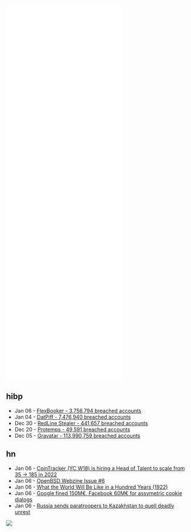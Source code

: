 ![Metrics](https://raw.githubusercontent.com/phixion/phixion/master/metrics.svg)

## hibp

<!--
for https://github.com/phixion/phixion/blob/main/.github/workflows/feeds.yml
-->
<!--START_SECTION:haveibeenpwnd-->
- Jan 06 - [FlexBooker - 3,756,794 breached accounts](https://haveibeenpwned.com/PwnedWebsites#FlexBooker)
- Jan 04 - [DatPiff - 7,476,940 breached accounts](https://haveibeenpwned.com/PwnedWebsites#DatPiff)
- Dec 30 - [RedLine Stealer - 441,657 breached accounts](https://haveibeenpwned.com/PwnedWebsites#RedLineStealer)
- Dec 20 - [Protemps - 49,591 breached accounts](https://haveibeenpwned.com/PwnedWebsites#Protemps)
- Dec 05 - [Gravatar - 113,990,759 breached accounts](https://haveibeenpwned.com/PwnedWebsites#Gravatar)
<!--END_SECTION:haveibeenpwnd-->

## hn

<!--
for https://github.com/phixion/phixion/blob/main/.github/workflows/feeds.yml
-->
<!--START_SECTION:hn-->
- Jan 06 - [CoinTracker (YC W18) is hiring a Head of Talent to scale from 35 → 185 in 2022](https://www.cointracker.io/about)
- Jan 06 - [OpenBSD Webzine Issue #6](https://webzine.puffy.cafe/issue-6.html)
- Jan 06 - [What the World Will Be Like in a Hundred Years (1922)](https://www.loc.gov/resource/sn83045774/1922-05-07/ed-1?sp=87)
- Jan 06 - [Google fined 150M€, Facebook 60M€ for assymetric cookie dialogs](https://www.cnil.fr/en/cookies-cnil-fines-google-total-150-million-euros-and-facebook-60-million-euros-non-compliance)
- Jan 06 - [Russia sends paratroopers to Kazakhstan to quell deadly unrest](https://www.reuters.com/world/asia-pacific/troops-protesters-clash-almaty-main-square-kazakhstan-shots-heard-2022-01-06/)
<!--END_SECTION:hn-->

<!--
for https://yhype.me
-->
![](https://hit.yhype.me/github/profile?user_id=13013670)
